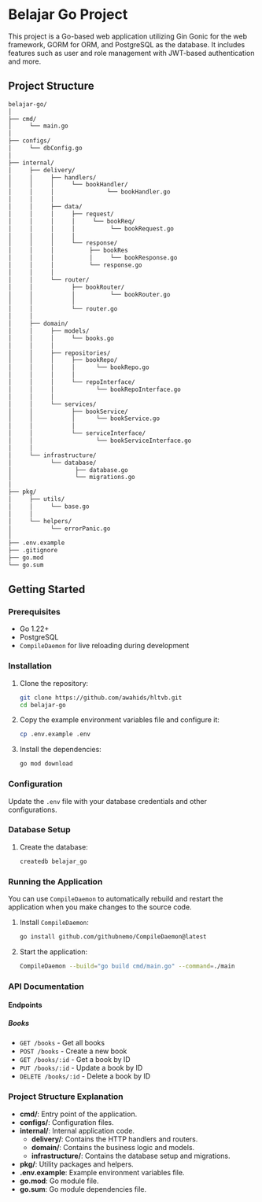 # Belajar Go Project

This project is a Go-based web application utilizing Gin Gonic for the web framework, GORM for ORM, and PostgreSQL as the database. It includes features such as user and role management with JWT-based authentication and more.

## Project Structure
```markdown
belajar-go/
│
├── cmd/
│     └── main.go
│
├── configs/
│     └── dbConfig.go
│
├── internal/
│     ├── delivery/
│     │     ├── handlers/
│     │     │     └── bookHandler/
│     │     │               └── bookHandler.go
│     │     │
│     │     ├── data/
│     │     │     ├── request/
│     │     │     │     └── bookReq/
│     │     │     │          └── bookRequest.go
│     │     │     │
│     │     │     └── response/
│     │     │          ├── bookRes
│     │     │          │     └── bookResponse.go
│     │     │          └── response.go
│     │     │     
│     │     └── router/ 
│     │           ├── bookRouter/
│     │           │          └── bookRouter.go
│     │           │
│     │           └── router.go
│     │
│     ├── domain/
│     │     ├── models/
│     │     │     └── books.go
│     │     │
│     │     ├── repositories/
│     │     │     ├── bookRepo/
│     │     │     │      └── bookRepo.go
│     │     │     │
│     │     │     └── repoInterface/
│     │     │            └── bookRepoInterface.go
│     │     │
│     │     └── services/
│     │           ├── bookService/
│     │           │      └── bookService.go
│     │           │
│     │           └── serviceInterface/
│     │                  └── bookServiceInterface.go
│     │         
│     └── infrastructure/
│           └── database/
│                  ├── database.go
│                  └── migrations.go
│
├── pkg/
│     ├── utils/
│     │     └── base.go
│     │
│     └── helpers/
│           └── errorPanic.go
│
├── .env.example
├── .gitignore
├── go.mod
└── go.sum
```

## Getting Started

### Prerequisites

- Go 1.22+
- PostgreSQL
- `CompileDaemon` for live reloading during development

### Installation

1. Clone the repository:
   ```bash
   git clone https://github.com/awahids/hltvb.git
   cd belajar-go
   ```

2. Copy the example environment variables file and configure it:
   ```bash
   cp .env.example .env
   ```

3. Install the dependencies:
   ```bash
   go mod download
   ```

### Configuration

Update the `.env` file with your database credentials and other configurations.

### Database Setup

1. Create the database:
   ```bash
   createdb belajar_go
   ```

### Running the Application

You can use `CompileDaemon` to automatically rebuild and restart the application when you make changes to the source code.

1. Install `CompileDaemon`:
   ```bash
   go install github.com/githubnemo/CompileDaemon@latest
   ```

2. Start the application:
   ```bash
   CompileDaemon --build="go build cmd/main.go" --command=./main
   ```

### API Documentation

#### Endpoints

##### Books

- `GET /books` - Get all books
- `POST /books` - Create a new book
- `GET /books/:id` - Get a book by ID
- `PUT /books/:id` - Update a book by ID
- `DELETE /books/:id` - Delete a book by ID

### Project Structure Explanation

- **cmd/**: Entry point of the application.
- **configs/**: Configuration files.
- **internal/**: Internal application code.
  - **delivery/**: Contains the HTTP handlers and routers.
  - **domain/**: Contains the business logic and models.
  - **infrastructure/**: Contains the database setup and migrations.
- **pkg/**: Utility packages and helpers.
- **.env.example**: Example environment variables file.
- **go.mod**: Go module file.
- **go.sum**: Go module dependencies file.

<!-- ## Contributing

Contributions are welcome! Please fork this repository and submit a pull request for any changes. -->